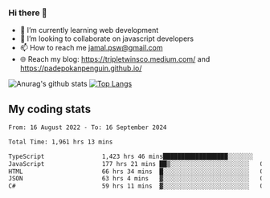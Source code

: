 ### Hi there 👋

<!--
**padepokanpenguin/padepokanpenguin** is a ✨ _special_ ✨ repository because its `README.md` (this file) appears on your GitHub profile.
-->

- 🌱 I’m currently learning  web development
- 👯 I’m looking to collaborate on javascript developers
- 📫 How to reach me jamal.psw@gmail.com
- 🌐 Reach my blog:
   https://tripletwinsco.medium.com/ and
   https://padepokanpenguin.github.io/

![Anurag's github stats](https://github-readme-stats.vercel.app/api?username=padepokanpenguin&count_private=true&disable_animations=false&show_icons=true&theme=default)
[![Top Langs](https://github-readme-stats.vercel.app/api/top-langs/?username=padepokanpenguin&theme=default&layout=compact)](https://github.com/padepokanpenguin)

## My coding stats

<!--START_SECTION:waka-->

```txt
From: 16 August 2022 - To: 16 September 2024

Total Time: 1,961 hrs 13 mins

TypeScript                1,423 hrs 46 mins██████████████████░░░░░░░   72.60 %
JavaScript                177 hrs 21 mins ██▒░░░░░░░░░░░░░░░░░░░░░░   09.04 %
HTML                      66 hrs 34 mins  █░░░░░░░░░░░░░░░░░░░░░░░░   03.39 %
JSON                      63 hrs 4 mins   ▓░░░░░░░░░░░░░░░░░░░░░░░░   03.22 %
C#                        59 hrs 11 mins  ▓░░░░░░░░░░░░░░░░░░░░░░░░   03.02 %
```

<!--END_SECTION:waka-->


